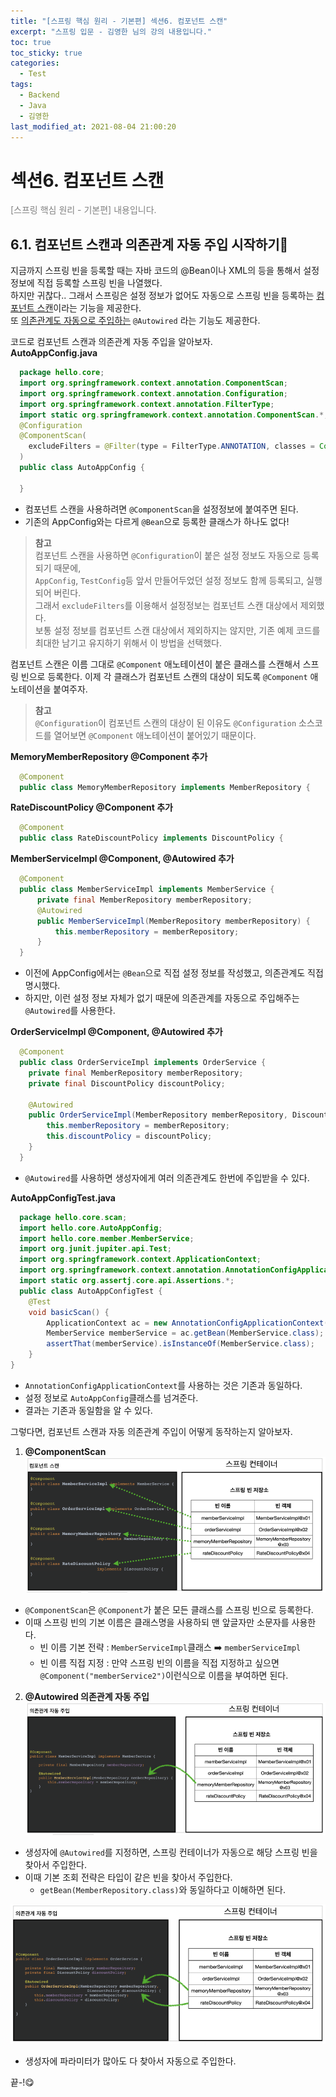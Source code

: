 ```yaml
---
title: "[스프링 핵심 원리 - 기본편] 섹션6. 컴포넌트 스캔"
excerpt: "스프링 입문 - 김영한 님의 강의 내용입니다."
toc: true
toc_sticky: true
categories:
  - Test
tags:
  - Backend
  - Java
  - 김영한
last_modified_at: 2021-08-04 21:00:20
---
```


# 섹션6. 컴포넌트 스캔
  
<span style="color:grey">[스프링 핵심 원리 - 기본편] 내용입니다.</span>  
  
## 6.1. 컴포넌트 스캔과 의존관계 자동 주입 시작하기
  
지금까지 스프링 빈을 등록할 때는 자바 코드의 @Bean이나 XML의 <bean> 등을 통해서 설정 정보에 직접 등록할 스프링 빈을 나열했다.  
하지만 귀찮다.. 그래서 스프링은 설정 정보가 없어도 자동으로 스프링 빈을 등록하는 <u>컴포넌트 스캔</u>이라는 기능을 제공한다.  
또 <u>의존관계도 자동으로 주입하는</u> `@Autowired` 라는 기능도 제공한다.  
  
코드로 컴포넌트 스캔과 의존관계 자동 주입을 알아보자.  
**AutoAppConfig.java**  
  ```java
    package hello.core;
    import org.springframework.context.annotation.ComponentScan;
    import org.springframework.context.annotation.Configuration;
    import org.springframework.context.annotation.FilterType;
    import static org.springframework.context.annotation.ComponentScan.*;
    @Configuration
    @ComponentScan(
      excludeFilters = @Filter(type = FilterType.ANNOTATION, classes = Configuration.class)
    )
    public class AutoAppConfig {
      
    }
  ```  
  - 컴포넌트 스캔을 사용하려면 `@ComponentScan`을 설정정보에 붙여주면 된다.
  - 기존의 AppConfig와는 다르게 `@Bean`으로 등록한 클래스가 하나도 없다!
  
> **참고**  
> 컴포넌트 스캔을 사용하면 `@Configuration`이 붙은 설정 정보도 자동으로 등록되기 때문에,  
> `AppConfig`, `TestConfig`등 앞서 만들어두었던 설정 정보도 함께 등록되고, 실행되어 버린다.  
> 그래서 `excludeFilters`를 이용해서 설정정보는 컴포넌트 스캔 대상에서 제외했다.  
> 보통 설정 정보를 컴포넌트 스캔 대상에서 제외하지는 않지만, 기존 예제 코드를 최대한 남기고 유지하기 위해서 이 방법을 선택했다.
  
컴포넌트 스캔은 이름 그대로 `@Component` 애노테이션이 붙은 클래스를 스캔해서 스프링 빈으로 등록한다.
이제 각 클래스가 컴포넌트 스캔의 대상이 되도록 `@Component` 애노테이션을 붙여주자.
  
> **참고**  
> `@Configuration`이 컴포넌트 스캔의 대상이 된 이유도 `@Configuration` 소스코드를 열어보면 `@Component` 애노테이션이 붙어있기 때문이다.
  
**MemoryMemberRepository @Component 추가**  
```java
  @Component
  public class MemoryMemberRepository implements MemberRepository {
```  
  
**RateDiscountPolicy @Component 추가**  
```java
  @Component
  public class RateDiscountPolicy implements DiscountPolicy {
```  
  
**MemberServiceImpl @Component, @Autowired 추가**
```java
  @Component
  public class MemberServiceImpl implements MemberService {
      private final MemberRepository memberRepository;
      @Autowired
      public MemberServiceImpl(MemberRepository memberRepository) {
          this.memberRepository = memberRepository;
      }
  }
```
  
- 이전에 AppConfig에서는 `@Bean`으로 직접 설정 정보를 작성했고, 의존관계도 직접 명시했다.
- 하지만, 이런 설정 정보 자체가 없기 때문에 의존관계를 자동으로 주입해주는 `@Autowired`를 사용한다.
  
**OrderServiceImpl @Component, @Autowired 추가**  
```java
  @Component
  public class OrderServiceImpl implements OrderService {
    private final MemberRepository memberRepository;
    private final DiscountPolicy discountPolicy;

    @Autowired
    public OrderServiceImpl(MemberRepository memberRepository, DiscountPolicy discountPolicy) {
        this.memberRepository = memberRepository;
        this.discountPolicy = discountPolicy;
    }
  }
```  
- `@Autowired`를 사용하면 생성자에게 여러 의존관계도 한번에 주입받을 수 있다.  
  
**AutoAppConfigTest.java**  
```java
  package hello.core.scan;
  import hello.core.AutoAppConfig;
  import hello.core.member.MemberService;
  import org.junit.jupiter.api.Test;
  import org.springframework.context.ApplicationContext;
  import org.springframework.context.annotation.AnnotationConfigApplicationContext;
  import static org.assertj.core.api.Assertions.*;
  public class AutoAppConfigTest {
    @Test
    void basicScan() {
        ApplicationContext ac = new AnnotationConfigApplicationContext(AutoAppConfig.class);
        MemberService memberService = ac.getBean(MemberService.class);
        assertThat(memberService).isInstanceOf(MemberService.class);
    }
}
```
- `AnnotationConfigApplicationContext`를 사용하는 것은 기존과 동일하다.
- 설정 정보로 `AutoAppConfig`클래스를 넘겨준다.
- 결과는 기존과 동일함을 알 수 있다.  
  
  
그렇다면, 컴포넌트 스캔과 자동 의존관계 주입이 어떻게 동작하는지 알아보자.  
1. **@ComponentScan**  
  ![이미지](/assets/images/Spring/스프링_핵심_원리/섹션6/1.png)  
  - `@ComponentScan`은 `@Component`가 붙은 모든 클래스를 스프링 빈으로 등록한다.
  - 이때 스프링 빈의 기본 이름은 클래스명을 사용하되 맨 앞글자만 소문자를 사용한다. 
    - 빈 이름 기본 전략 : `MemberServiceImpl`클래스 ➡️ `memberServiceImpl`  
    - 빈 이름 직접 지정 : 만약 스프링 빈의 이름을 직접 지정하고 싶으면 `@Component("memberService2")`이런식으로 이름을 부여하면 된다.
  
2. **@Autowired 의존관계 자동 주입**
  ![이미지](/assets/images/Spring/스프링_핵심_원리/섹션6/2.png)  
  - 생성자에 `@Autowired`를 지정하면, 스프링 컨테이너가 자동으로 해당 스프링 빈을 찾아서 주입한다.
  - 이때 기본 조회 전략은 타입이 같은 빈을 찾아서 주입한다.
    - `getBean(MemberRepository.class)`와 동일하다고 이해하면 된다.
  
  ![이미지](/assets/images/Spring/스프링_핵심_원리/섹션6/3.png)  
  - 생성자에 파라미터가 많아도 다 찾아서 자동으로 주입한다.

  
끝-!😋